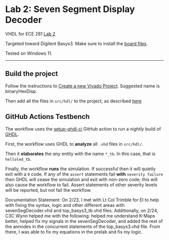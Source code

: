 # Lab 2: Seven Segment Display Decoder

VHDL for ECE 281 [Lab 2](https://usafa-ece.github.io/ece281-book/lab/lab2.html)

Targeted toward Digilent Basys3. Make sure to install the [board files](https://github.com/Xilinx/XilinxBoardStore/tree/2018.2/boards/Digilent/basys3).

Tested on Windows 11.

---

## Build the project

Follow the instructions to [Create a new Vivado Project](https://usafa-ece.github.io/ece281-book/appendix/vivado.html#create-a-new-vivado-project). Suggested name is binaryHexDisp.

Then add all the files in `src/hdl/` to the project, as described [here](https://usafa-ece.github.io/ece281-book/appendix/vivado.html#manually-add-files-to-vivado-project)

## GitHub Actions Testbench

The workflow uses the [setup-ghdl-ci](https://github.com/ghdl/setup-ghdl-ci) GitHub action
to run a *nightly* build of [GHDL](https://ghdl.github.io/ghdl/).

First, the workflow uses GHDL to **analyze** all `.vhd` files in `src/hdl/`.

Then it **elaborates** the *any* entity with the name `*_tb`. In this case, that is `helloled_tb`.

Finally, the workflow **runs** the simulation. If successful then it will quietly exit with a `0` code.
If any of the `assert` statements fail **with** `severity failure` then GHDL will cease the simulation and exit with non-zero code; this will also cause the workflow to fail.
Assert statements of other severity levels will be reported, but not fail the workflow.

Documentation Statement:
On 2/23, I met with Lt Col Trimble for EI to help with fixing the syntax, logic and other different areas with sevenSegDecoder.vhd and top_basys3_tb.vhd files. Additionally, on 2/24, C3C Wynn helped me with the following: helped me understand K-Maps better, helped fix my signals in the sevenSegDecoder, and added the rest of the annodes in the concurrent statements of the top_basys3.vhd file. From there, I was able to fix my equations in the prelab and fix my logic.
